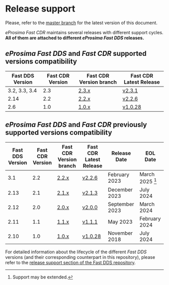 # Release support


Please, refer to the [master branch](https://github.com/eProsima/Fast-CDR/blob/master/RELEASE_SUPPORT.md) for the latest version of this document.

*eProsima Fast CDR* maintains several releases with different support cycles.
**All of them are attached to different *eProsima Fast DDS* releases.**

## *eProsima Fast DDS* and *Fast CDR* supported versions compatibility

|Fast DDS Version|Fast CDR Version|Fast CDR Version branch|Fast CDR Latest Release|
|----------------|----------------|-----------------------|-----------------------|
|3.2, 3.3, 3.4|2.3|[2.3.x](https://github.com/eProsima/Fast-CDR/tree/2.3.x)|[v2.3.1](https://github.com/eProsima/Fast-CDR/releases/tag/v2.3.1)|
|2.14|2.2|[2.2.x](https://github.com/eProsima/Fast-CDR/tree/2.2.x)|[v2.2.6](https://github.com/eProsima/Fast-CDR/releases/tag/v2.2.6)|
|2.6|1.0|[1.0.x](https://github.com/eProsima/Fast-CDR/tree/1.0.x)|[v1.0.28](https://github.com/eProsima/Fast-CDR/releases/tag/v1.0.28)|

## *eProsima Fast DDS* and *Fast CDR* previously supported versions compatibility

|Fast DDS Version|Fast CDR Version|Fast CDR Version branch|Fast CDR Latest Release|Release Date|EOL Date|
|----------------|----------------|-----------------------|-----------------------|------------|--------|
|3.1 |2.2|[2.2.x](https://github.com/eProsima/Fast-CDR/tree/2.2.x)|[v2.2.6](https://github.com/eProsima/Fast-CDR/releases/tag/v2.2.6)|February 2023 | March 2025 [^*]|
|2.13|2.1|[2.1.x](https://github.com/eProsima/Fast-CDR/tree/2.1.x)|[v2.1.3](https://github.com/eProsima/Fast-CDR/releases/tag/v2.1.3)|December 2023|July 2024|
|2.12|2.0|[2.0.x](https://github.com/eProsima/Fast-CDR/tree/2.0.x)|[v2.0.0](https://github.com/eProsima/Fast-CDR/releases/tag/v2.0.0)|September 2023|March 2024|
|2.11|1.1|[1.1.x](https://github.com/eProsima/Fast-CDR/tree/1.1.x)|[v1.1.1](https://github.com/eProsima/Fast-CDR/releases/tag/v1.1.1)|May 2023|February 2024|
|2.10|1.0|[1.0.x](https://github.com/eProsima/Fast-CDR/tree/1.0.x)|[v1.0.28](https://github.com/eProsima/Fast-CDR/releases/tag/v1.0.28)| November 2018 | July 2024|

[^*]: Support may be extended.

For detailed information about the lifecycle of the different *Fast DDS* versions (and their corresponding counterpart in this repository), please refer to the [release support section of the Fast DDS repository](https://github.com/eProsima/Fast-DDS/blob/master/RELEASE_SUPPORT.md).
